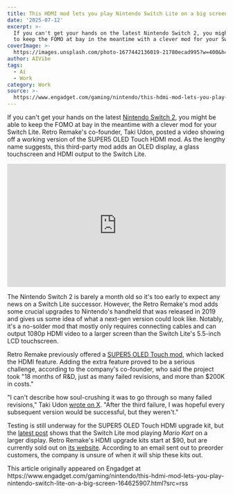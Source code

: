 ```yaml
---
title: This HDMI mod lets you play Nintendo Switch Lite on a big screen
date: '2025-07-12'
excerpt: >-
  If you can't get your hands on the latest Nintendo Switch 2, you might be able
  to keep the FOMO at bay in the meantime with a clever mod for your Swit...
coverImage: >-
  https://images.unsplash.com/photo-1677442136019-21780ecad995?w=400&h=200&fit=crop&auto=format
author: AIVibe
tags:
  - Ai
  - Work
category: Work
source: >-
  https://www.engadget.com/gaming/nintendo/this-hdmi-mod-lets-you-play-nintendo-switch-lite-on-a-big-screen-164625907.html?src=rss
---
```

<p>If you can't get your hands on the latest <a data-i13n="cpos:1;pos:1" href="https://www.engadget.com/gaming/you-can-finally-buy-the-nintendo-switch-2-on-amazon-but-dont-expect-a-prime-day-deal-195558235.html">Nintendo Switch 2</a>, you might be able to keep the FOMO at bay in the meantime with a clever mod for your Switch Lite. Retro Remake's co-founder, Taki Udon, posted a video showing off a working version of the SUPER5 OLED Touch HDMI mod. As the lengthy name suggests, this third-party mod adds an OLED display, a glass touchscreen and HDMI output to the Switch Lite.</p>
<div id="8e199b01d09a4d85a3bded51286be3a4"><div style="left:0;width:100%;height:0;position:relative;padding-bottom:56.25%;"><iframe src="https://www.youtube.com/embed/kkt__bKyRMc?rel=0" style="top:0;left:0;width:100%;height:100%;position:absolute;border:0;" allowfullscreen scrolling="no" data-embed-domain="www.youtube.com"></iframe></div></div>
<p>The Nintendo Switch 2 is barely a month old so it's too early to expect any news on a Switch Lite successor. However, the Retro Remake's mod adds some crucial upgrades to Nintendo's handheld that was released in 2019 and gives us some idea of what a next-gen version could look like. Notably, it's a no-solder mod that mostly only requires connecting cables and can output 1080p HDMI video to a larger screen than the Switch Lite's 5.5-inch LCD touchscreen.</p>
<span id="end-legacy-contents"></span><p>Retro Remake previously offered a <a data-i13n="cpos:2;pos:1" href="https://retroremake.co/products/super5-oled-touch-standard-upgrade-kit-batch-3-preorder-1">SUPER5 OLED Touch mod</a>, which lacked the HDMI feature. Adding the extra feature proved to be a serious challenge, according to the company's co-founder, who said the project took "18 months of R&amp;D, just as many failed revisions, and more than $200K in costs."</p>
<p>"I can't describe how soul-crushing it was to go through so many failed revisions," Taki Udon <a data-i13n="cpos:3;pos:1" href="https://x.com/TakiUdon_/status/1942600677542486340">wrote on X</a>. "After the third failure, I was hopeful every subsequent version would be successful, but they weren't."</p>
<p>Testing is still underway for the SUPER5 OLED Touch HDMI upgrade kit, but the <a data-i13n="cpos:4;pos:1" href="https://x.com/TakiUdon_/status/1943535021035544885">latest post</a> shows that the Switch Lite mod playing <em>Mario Kart</em> on a larger display. Retro Remake's HDMI upgrade kits start at $90, but are currently sold out on <a data-i13n="elm:context_link;elmt:doNotAffiliate;cpos:5;pos:1" class="no-affiliate-link" href="https://retroremake.co/products/super5-oled-touch-standard-upgrade-kit">its website</a>. According to an email sent out to preorder customers, the company is unsure of when it will ship these kits out.</p>This article originally appeared on Engadget at https://www.engadget.com/gaming/nintendo/this-hdmi-mod-lets-you-play-nintendo-switch-lite-on-a-big-screen-164625907.html?src=rss
